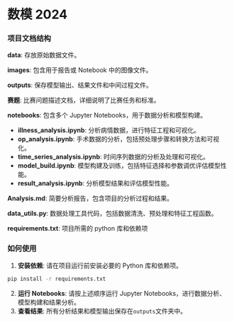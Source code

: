 # 数模 2024

### 项目文档结构

**data**: 存放原始数据文件。

**images**: 包含用于报告或 Notebook 中的图像文件。

**outputs**: 保存模型输出、结果文件和中间过程文件。

**赛题**: 比赛问题描述文档，详细说明了比赛任务和标准。

**notebooks**: 包含多个 Jupyter Notebooks，用于数据分析和模型构建。

- **illness_analysis.ipynb**: 分析病情数据，进行特征工程和可视化。
- **op_analysis.ipynb**: 手术数据的分析，包括预处理步骤和转换方法和可视化。
- **time_series_analysis.ipynb**: 时间序列数据的分析及处理和可视化。
- **model_build.ipynb**: 模型构建及训练，包括特征选择和参数调优评估模型性能。
- **result_analysis.ipynb**: 分析模型结果和评估模型性能。

**Analysis.md**: 简要分析报告，包含项目的分析过程和结果。

**data_utils.py**: 数据处理工具代码，包括数据清洗、预处理和特征工程函数。

**requirements.txt**: 项目所需的 python 库和依赖项

### 如何使用

1. **安装依赖**: 请在项目运行前安装必要的 Python 库和依赖项。

```bash
pip install -r requirements.txt
```

2. **运行 Notebooks**: 请按上述顺序运行 Jupyter Notebooks，进行数据分析、模型构建和结果分析。
3. **查看结果**: 所有分析结果和模型输出保存在`outputs`文件夹中。
